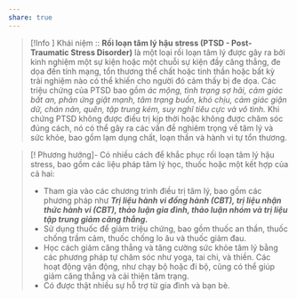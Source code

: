 ```yaml
---
share: true
---
```

> [!Info ] Khái niệm :: 
> **Rối loạn tâm lý hậu stress (PTSD - Post-Traumatic Stress Disorder)** là một loại rối loạn tâm lý được gây ra bởi kinh nghiệm một sự kiện hoặc một chuỗi sự kiện đầy căng thẳng, đe dọa đến tính mạng, tổn thương thể chất hoặc tinh thần hoặc bất kỳ trải nghiệm nào có thể khiến cho người đó cảm thấy bị đe dọa. 
> Các triệu chứng của PTSD bao gồm *ác mộng, tình trạng sợ hãi, cảm giác bất an, phản ứng giật mạnh, tâm trạng buồn, khó chịu, cảm giác giận dữ, chán nản, quên, tập trung kém, suy nghĩ tiêu cực và vô tình.* Khi chứng PTSD không được điều trị kịp thời hoặc không được chăm sóc đúng cách, nó có thể gây ra các vấn đề nghiêm trọng về tâm lý và sức khỏe, bao gồm lạm dụng chất, loạn thần và hành vi tự tổn thương.

> [! Phương hướng]-
> Có nhiều cách để khắc phục rối loạn tâm lý hậu stress, bao gồm các liệu pháp tâm lý học, thuốc hoặc một kết hợp của cả hai: 
> - Tham gia vào các chương trình điều trị tâm lý, bao gồm các phương pháp như ***Trị liệu hành vi đồng hành (CBT), trị liệu nhận thức hành vi (CBT), thảo luận gia đình, thảo luận nhóm và trị liệu tập trung giảm căng thẳng.*** 
> - Sử dụng thuốc để giảm triệu chứng, bao gồm thuốc an thần, thuốc chống trầm cảm, thuốc chống lo âu và thuốc giảm đau.
> - Học cách giảm căng thẳng và tăng cường sức khỏe tâm lý bằng các phương pháp tự chăm sóc như yoga, tai chi, và thiền. Các hoạt động vận động, như chạy bộ hoặc đi bộ, cũng có thể giúp giảm căng thẳng và cải thiện tâm trạng.
> - Có được thật nhiều sự hỗ trợ từ gia đình và bạn bè.